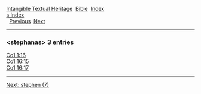 [Intangible Textual Heritage](../../index)  [Bible](../index) 
[Index](index)   
[s Index](_s_)  
  [Previous](c10908)  [Next](c10910) 

------------------------------------------------------------------------

### &lt;stephanas&gt; 3 entries

[Co1 1:16](../kjv/co1001.htm#016)  
[Co1 16:15](../kjv/co1016.htm#015)  
[Co1 16:17](../kjv/co1016.htm#017)  

------------------------------------------------------------------------

[Next: stephen (7)](c10910)

